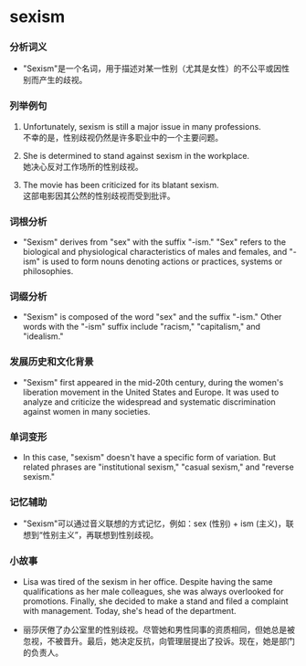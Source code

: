 # sexism

### 分析词义

  

*   "Sexism"是一个名词，用于描述对某一性别（尤其是女性）的不公平或因性别而产生的歧视。

  

### 列举例句

  

1.  Unfortunately, sexism is still a major issue in many professions.  
    不幸的是，性别歧视仍然是许多职业中的一个主要问题。
    
      
    
2.  She is determined to stand against sexism in the workplace.  
    她决心反对工作场所的性别歧视。
    
      
    
3.  The movie has been criticized for its blatant sexism.  
    这部电影因其公然的性别歧视而受到批评。
    
      
    

  

### 词根分析

  

*   "Sexism" derives from "sex" with the suffix "-ism." "Sex" refers to the biological and physiological characteristics of males and females, and "-ism" is used to form nouns denoting actions or practices, systems or philosophies.

  

### 词缀分析

  

*   "Sexism" is composed of the word "sex" and the suffix "-ism." Other words with the "-ism" suffix include "racism," "capitalism," and "idealism."

  

### 发展历史和文化背景

  

*   "Sexism" first appeared in the mid-20th century, during the women's liberation movement in the United States and Europe. It was used to analyze and criticize the widespread and systematic discrimination against women in many societies.

  

### 单词变形

  

*   In this case, "sexism" doesn't have a specific form of variation. But related phrases are "institutional sexism," "casual sexism," and "reverse sexism."

  

### 记忆辅助

  

*   "Sexism"可以通过音义联想的方式记忆，例如：sex (性别) + ism (主义)，联想到“性别主义”，再联想到性别歧视。

  

### 小故事

  

*   Lisa was tired of the sexism in her office. Despite having the same qualifications as her male colleagues, she was always overlooked for promotions. Finally, she decided to make a stand and filed a complaint with management. Today, she's head of the department.
    
      
    
*   丽莎厌倦了办公室里的性别歧视。尽管她和男性同事的资质相同，但她总是被忽视，不被晋升。最后，她决定反抗，向管理层提出了投诉。现在，她是部门的负责人。
